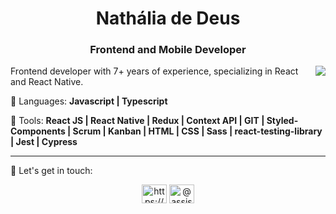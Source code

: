 <h1 align="center">Nathália de Deus</h1>
<h3 align="center">Frontend and Mobile Developer</h3>

<img align="right" src="https://github-readme-stats.vercel.app/api/top-langs/?username=nathaliaassis&layout=compact" />

<p align="left"> 
Frontend developer with 7+ years of experience, specializing in React and React Native.
</p>

<p align="left">
  🦄 Languages: <strong>Javascript | Typescript</strong>
</p>

<p align="left">
  💼 Tools: <strong>React JS | React Native | Redux | Context API | GIT | Styled-Components | Scrum | Kanban | HTML | CSS | Sass | react-testing-library | Jest | Cypress </strong>
</p>

<hr/> 

<p align="left">
  💌 Let's get in touch: 
</p>

<p align="center">
<a href="https://www.linkedin.com/in/nathaliamassis" target="blank"><img align="center" src="https://raw.githubusercontent.com/rahuldkjain/github-profile-readme-generator/master/src/images/icons/Social/linked-in-alt.svg" alt="https://www.linkedin.com/in/nathaliamassis" height="30" width="40" /></a>
<a href="https://instagram.com/assis_nath16" target="blank"><img align="center" src="https://raw.githubusercontent.com/rahuldkjain/github-profile-readme-generator/master/src/images/icons/Social/instagram.svg" alt="@assis_nath16" height="30" width="40" /></a>
</p>

